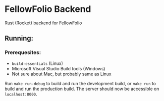 # FellowFolio Backend

Rust (Rocket) backend for FellowFolio

## Running:

### Prerequesites:
- `build-essentials` (Linux)
- Microsoft Visual Studio Build tools (Windows)
- Not sure about Mac, but probably same as Linux

Run `make run-debug` to build and run the development build, or `make run` to
build and run the production build. The server should now be accessible on
`localhost:8000`.

